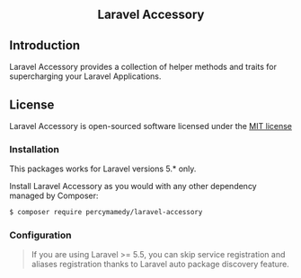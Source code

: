 <h2 align="center">
   Laravel Accessory
</h2>

## Introduction
Laravel Accessory provides a collection of helper methods and traits for supercharging your Laravel Applications.

## License
Laravel Accessory is open-sourced software licensed under the [MIT license](http://opensource.org/licenses/MIT)


### Installation
This packages works for Laravel versions 5.* only.

Install Laravel Accessory as you would with any other dependency managed by Composer:

 ```bash
 $ composer require percymamedy/laravel-accessory
 ```

### Configuration
> If you are using Laravel >= 5.5, you can skip service registration 
> and aliases registration thanks to Laravel auto package discovery 
> feature.


